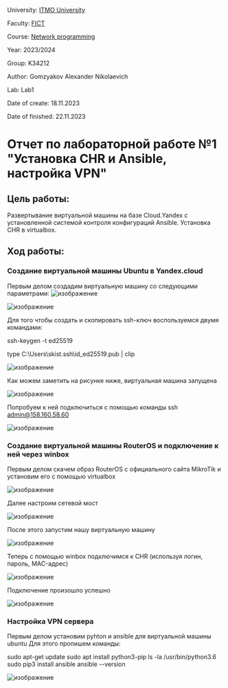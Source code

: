 University: [ITMO University](https://itmo.ru/ru/)

Faculty: [FICT](https://fict.itmo.ru)

Course: [Network programming](https://github.com/itmo-ict-faculty/network-programming)

Year: 2023/2024

Group: K34212

Author: Gomzyakov Alexander Nikolaevich

Lab: Lab1

Date of create: 18.11.2023

Date of finished: 22.11.2023

# Отчет по лабораторной работе №1 "Установка CHR и Ansible, настройка VPN" #

## Цель работы: ##
Развертывание виртуальной машины на базе Cloud.Yandex c установленной системой контроля конфигураций Ansible. Установка CHR в virtualbox.

## Ход работы: ##

### Создание виртуальной машины Ubuntu в Yandex.cloud ###
Первым делом создадим виртуальную машину со следующими параметрами:
![изображение](https://github.com/fiji6479/2023_2024-network_programming-k34212-gomzyakov_a_n/assets/71012423/c69f88e4-e54e-4ee9-abfd-949d8b6533f7)

![изображение](https://github.com/fiji6479/2023_2024-network_programming-k34212-gomzyakov_a_n/assets/71012423/afeae0d4-ad06-444f-886a-71449c86b2ea)

Для того чтобы создать и скопировать ssh-ключ воспользуемся двумя командами:


ssh-keygen -t ed25519 


type C:\Users\skist\.ssh\id_ed25519.pub | clip

![изображение](https://github.com/fiji6479/2023_2024-network_programming-k34212-gomzyakov_a_n/assets/71012423/9c24f515-bf49-42ec-aa78-beeaca2e72a9)

Как можем заметить на рисунке ниже, виртуальная машина запущена

![изображение](https://github.com/fiji6479/2023_2024-network_programming-k34212-gomzyakov_a_n/assets/71012423/6f3cacdf-5dbd-48cd-bb92-07884fd71a01)


Попробуем к ней подключиться с помощью команды ssh admin@158.160.58.60

![изображение](https://github.com/fiji6479/2023_2024-network_programming-k34212-gomzyakov_a_n/assets/71012423/cc6a61e7-80f8-4552-8564-2db148846d40)

### Создание виртуальной машины RouterOS и подключение к ней через winbox ###
Первым делом скачем образ RouterOS с официального сайта MikroTik и установим его с помощью virtualbox

![изображение](https://github.com/fiji6479/2023_2024-network_programming-k34212-gomzyakov_a_n/assets/71012423/42ab814c-cf6d-4a2f-a3db-4a8b96d066fd)

Далее настроим сетевой мост

![изображение](https://github.com/fiji6479/2023_2024-network_programming-k34212-gomzyakov_a_n/assets/71012423/9cada01c-2e45-401e-82de-e54f4ce7435c)

После этого запустим нашу виртуальную машину 

![изображение](https://github.com/fiji6479/2023_2024-network_programming-k34212-gomzyakov_a_n/assets/71012423/29824f76-b969-4331-a64e-1cd9fcd65130)

Теперь с помощью winbox подключимся к CHR (используя логин, пароль, MAC-адрес)

![изображение](https://github.com/fiji6479/2023_2024-network_programming-k34212-gomzyakov_a_n/assets/71012423/0fa80880-d35c-4554-8c91-d831b3370b54)

Подключение произошло успешно 

![изображение](https://github.com/fiji6479/2023_2024-network_programming-k34212-gomzyakov_a_n/assets/71012423/407182e5-1d46-40c4-b10c-72387cf5dcda)

### Настройка VPN сервера ###

Первым делом установим pyhton и ansible для виртуальной машины ubuntu
Для этого пропишем команды:

sudo apt-get update
sudo apt install python3-pip
ls -la /usr/bin/python3.6
sudo pip3 install ansible
ansible --version

![изображение](https://github.com/fiji6479/2023_2024-network_programming-k34212-gomzyakov_a_n/assets/71012423/2fd04302-0392-4330-8a90-d418772cd598)

